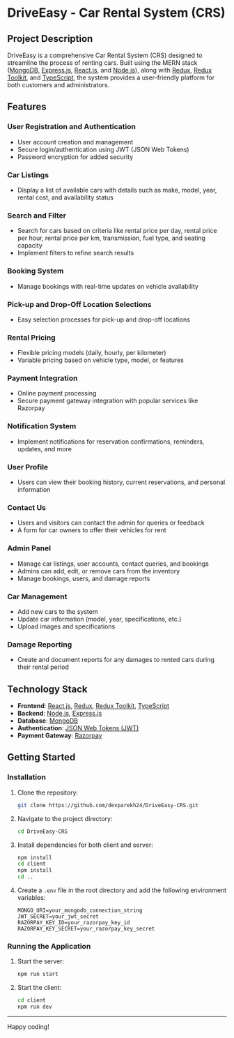 # DriveEasy - Car Rental System (CRS)

## Project Description
DriveEasy is a comprehensive Car Rental System (CRS) designed to streamline the process of renting cars. Built using the MERN stack ([MongoDB](https://www.mongodb.com/), [Express.js](https://expressjs.com/), [React.js](https://react.dev/), and [Node.js](https://nodejs.org/en)), along with [Redux](https://redux.js.org/), [Redux Toolkit](https://redux-toolkit.js.org/), and [TypeScript](https://www.typescriptlang.org/), the system provides a user-friendly platform for both customers and administrators.

## Features

### User Registration and Authentication
- User account creation and management
- Secure login/authentication using JWT (JSON Web Tokens)
- Password encryption for added security

### Car Listings
- Display a list of available cars with details such as make, model, year, rental cost, and availability status

### Search and Filter
- Search for cars based on criteria like rental price per day, rental price per hour, rental price per km, transmission, fuel type, and seating capacity
- Implement filters to refine search results

### Booking System
- Manage bookings with real-time updates on vehicle availability

### Pick-up and Drop-Off Location Selections
- Easy selection processes for pick-up and drop-off locations

### Rental Pricing
- Flexible pricing models (daily, hourly, per kilometer)
- Variable pricing based on vehicle type, model, or features

### Payment Integration
- Online payment processing
- Secure payment gateway integration with popular services like Razorpay

### Notification System
- Implement notifications for reservation confirmations, reminders, updates, and more

### User Profile
- Users can view their booking history, current reservations, and personal information

### Contact Us
- Users and visitors can contact the admin for queries or feedback
- A form for car owners to offer their vehicles for rent

### Admin Panel
- Manage car listings, user accounts, contact queries, and bookings
- Admins can add, edit, or remove cars from the inventory
- Manage bookings, users, and damage reports

### Car Management
- Add new cars to the system
- Update car information (model, year, specifications, etc.)
- Upload images and specifications

### Damage Reporting
- Create and document reports for any damages to rented cars during their rental period

## Technology Stack
- **Frontend**: [React.js](https://react.dev/), [Redux](https://redux.js.org/), [Redux Toolkit](https://redux-toolkit.js.org/), [TypeScript](https://www.typescriptlang.org/)
- **Backend**: [Node.js](https://nodejs.org/en), [Express.js](https://expressjs.com/)
- **Database**: [MongoDB](https://www.mongodb.com/)
- **Authentication**: [JSON Web Tokens (JWT)](https://jwt.io/)
- **Payment Gateway**: [Razorpay](https://razorpay.com/)


## Getting Started

### Installation
1. Clone the repository:
    ```bash
    git clone https://github.com/devparekh24/DriveEasy-CRS.git
    ```
2. Navigate to the project directory:
    ```bash
    cd DriveEasy-CRS
    ```
3. Install dependencies for both client and server:
    ```bash
    npm install
    cd client
    npm install
    cd ..
    ```
4. Create a `.env` file in the root directory and add the following environment variables:
    ```env
    MONGO_URI=your_mongodb_connection_string
    JWT_SECRET=your_jwt_secret
    RAZORPAY_KEY_ID=your_razorpay_key_id
    RAZORPAY_KEY_SECRET=your_razorpay_key_secret
    ```

### Running the Application
1. Start the server:
    ```bash
    npm run start
    ```
2. Start the client:
    ```bash
    cd client
    npm run dev
    ```

---

Happy coding!
